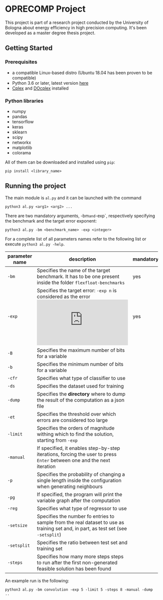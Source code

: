 # OPRECOMP Project
This project is part of a research project conducted by the University of Bologna about energy efficiency in high precision computing. It's been developed as a master degree thesis project.

## Getting Started
### Prerequisites
* a compatible Linux-based distro (Ubuntu 18.04 has been proven to be compatible)
* Python 3.6 or later, latest version [here](https://www.python.org/downloads/)
* [Cplex](https://www.ibm.com/it-it/products/ilog-cplex-optimization-studio) and [DOcplex](https://developer.ibm.com/docloud/documentation/optimization-modeling/modeling-for-python/) installed

### Python libraries
* numpy
* pandas
* tensorflow
* keras
* sklearn
* scipy
* networkx
* matplotlib
* colorama

All of them can be downloaded and installed using `pip`:
```
pip install <library_name>
```

## Running the project
The main module is `al.py` and it can be launched with the command
```
python3 al.py <arg1> <arg2> ... 
```
There are two mandatory arguments, -bm` and `-exp`, respectively specifying the benchmark and the target error exponent:
```
python3 al.py -bm <benchmark_name> -exp <integer>
```
For a complete list of all parameters names refer to the following list or execute `python3 al.py -help`.

| parameter name | description | mandatory | default |
| ------------- | ----------- | --------- | ------- |
| `-bm` | Specifies the name of the target benchmark. It has to be one present inside the folder `flexfloat-benchmarks` | yes |
| `-exp` | Specifies the target error: `-exp n` is considered as the error ![equation](http://www.sciweavers.org/tex2img.php?eq=10%5E%7B-n%7D&bc=Transparent&fc=Black&im=png&fs=12&ff=arev&edit=0)| yes |
| `-B` | Specifies the maximum number of bits for a variable | | 53 |
| `-b` | Specifies the minimum number of bits for a variable | | 4 |
| `-cfr` | Specifies what type of classifier to use | | DT |
| `-ds` | Specifies the dataset used for training | | 0 |
| `-dump` | Specifies the __directory__ where to dump the result of the computation as a json file | | `None` |
| `-et` | Specifies the threshold over which errors are considered too large | | 0.9 |
| `-limit` | Specifies the orders of magnitude withing which to find the solution, starting from `-exp` | | 0 |
| `-manual` | If specified, it enables step-by-step iterations, forcing the user to press `Enter` between one and the next iteration |
| `-p` | Specifies the probability of changing a single length inside the configuration when generating neighbours | | 0.3 |
| `-pg` | If specified, the program will print the variable graph after the computation | 
| `-reg` | Specifies what type of regressor to use | | NN |
| `-setsize` | Specifies the number fo entries to sample from the real dataset to use as training set and, in part, as test set (see `-setsplit`) | | 1000 |
| `-setsplit` | Specifies the ratio between test set and training set | | 0.1 |
| `-steps` | Specifies how many more steps steps to run after the first non-generated feasible solution has been found | | 5 |

An example run is the following:
```
python3 al.py -bm convolution -exp 5 -limit 5 -steps 8 -manual -dump ..
```



